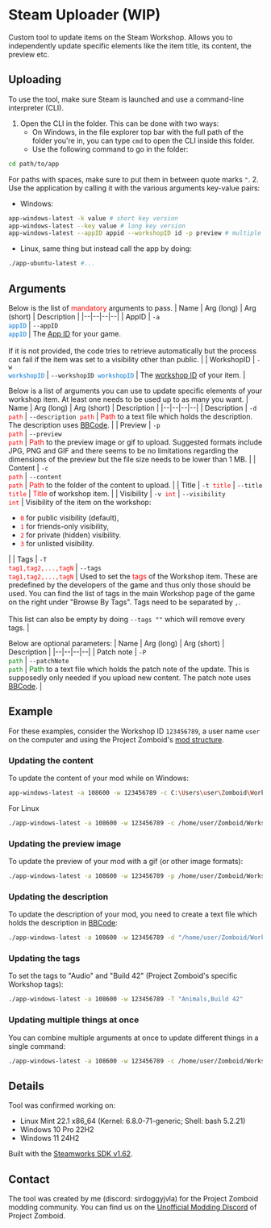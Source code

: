 # Steam Uploader (WIP)
Custom tool to update items on the Steam Workshop. Allows you to independently update specific elements like the item title, its content, the preview etc.

## Uploading
To use the tool, make sure Steam is launched and use a command-line interpreter (CLI).
1. Open the CLI in the folder. This can be done with two ways:
    - On Windows, in the file explorer top bar with the full path of the folder you're in, you can type `cmd` to open the CLI inside this folder.
    - Use the following command to go in the folder:
```bash
cd path/to/app
```
For paths with spaces, make sure to put them in between quote marks `"`.
2. Use the application by calling it with the various arguments key-value pairs:
- Windows:
```bash
app-windows-latest -k value # short key version
app-windows-latest --key value # long key version
app-windows-latest --appID appid --workshopID id -p preview # multiple keys
```
- Linux, same thing but instead call the app by doing:
```bash
./app-ubuntu-latest #...
```

## Arguments
Below is the list of <span style="color: red">mandatory</span> arguments to pass.
| Name | Arg (long) | Arg (short) | Description |
|--|--|--|--|
| AppID | <code>-a <span style="color:#0074D9">appID</span></code> | <code>--appID <span style="color:#0074D9">appID</span></code> | The [App ID](https://pzwiki.net/wiki/App_ID) for your game. <BR><BR> If it is not provided, the code tries to retrieve automatically but the process can fail if the item was set to a visibility other than public. |
| WorkshopID | <code>-w <span style="color:#0074D9">workshopID</span></code> | <code>--workshopID <span style="color:#0074D9">workshopID</span></code> | The [workshop ID](https://pzwiki.net/wiki/Workshop_ID) of your item. |

Below is a list of arguments you can use to update specific elements of your workshop item. At least one needs to be used up to as many you want.
| Name | Arg (long) | Arg (short) | Description |
|--|--|--|--|
| Description | <code>-d <span style="color:red">path</span></code> | <code>--description <span style="color:red">path</span></code> | <span style="color:red">Path</span> to a text file which holds the description. The description uses [BBCode](https://pzwiki.net/wiki/BBCode). |
| Preview | <code>-p <span style="color:red">path</span></code> | <code>--preview <span style="color:red">path</span></code> | <span style="color:red">Path</span> to the preview image or gif to upload. Suggested formats include JPG, PNG and GIF and there seems to be no limitations regarding the dimensions of the preview but the file size needs to be lower than 1 MB. |
| Content | <code>-c <span style="color:red">path</span></code> | <code>--content <span style="color:red">path</span></code> | <span style="color:red">Path</span> to the folder of the content to upload. |
| Title | <code>-t <span style="color:red">title</span></code> | <code>--title <span style="color:red">title</span></code> | <span style="color:red">Title</span> of workshop item. |
| Visibility | <code>-v <span style="color:red">int</span></code> | <code>--visibility <span style="color:red">int</span></code> | Visibility of the item on the workshop: <ul> <li><code><span style="color:red">0</span></code> for public visibility (default),</li> <li><code><span style="color:red">1</span></code> for friends-only visibility,</li> <li><code><span style="color:red">2</span></code> for private (hidden) visibility.</li> <li><code><span style="color:red">3</span></code> for unlisted visibility.</li> </ul> |
| Tags | <code>-T <span style="color:red">tag1,tag2,...,tagN</span></code> | <code>--tags <span style="color:red">tag1,tag2,...,tagN</span></code> | Used to set the <span style="color:red">tags</span> of the Workshop item. These are predefined by the developers of the game and thus only those should be used. You can find the list of tags in the main Workshop page of the game on the right under "Browse By Tags". Tags need to be separated by `,`. <BR><BR> This list can also be empty by doing `--tags ""` which will remove every tags. |

Below are optional parameters:
| Name | Arg (long) | Arg (short) | Description |
|--|--|--|--|
| Patch note | <code>-P <span style="color:green">path</span></code> | <code>--patchNote <span style="color:green">path</span></code> | <span style="color:green">Path</span> to a text file which holds the patch note of the update. This is supposedly only needed if you upload new content. The patch note uses [BBCode](https://pzwiki.net/wiki/BBCode). |

## Example
For these examples, consider the Workshop ID `123456789`, a user name `user` on the computer and using the Project Zomboid's [mod structure](https://pzwiki.net/wiki/Mod_structure).

### Updating the content
To update the content of your mod while on Windows:
```bash
app-windows-latest -a 108600 -w 123456789 -c C:\Users\user\Zomboid\Workshop\ExampleMod\Contents
```
For Linux
```bash
./app-windows-latest -a 108600 -w 123456789 -c /home/user/Zomboid/Workshop/ExampleMod/Contents
```

### Updating the preview image
To update the preview of your mod with a gif (or other image formats):
```bash
./app-windows-latest -a 108600 -w 123456789 -p /home/user/Zomboid/Workshop/ExampleMod/preview.gif
```

### Updating the description
To update the description of your mod, you need to create a text file which holds the description in [BBCode](https://pzwiki.net/wiki/BBCode):
```bash
./app-windows-latest -a 108600 -w 123456789 -d "/home/user/Zomboid/Workshop/Path with space for example/description.txt"
```

### Updating the tags
To set the tags to "Audio" and "Build 42" (Project Zomboid's specific Workshop tags):
```bash
./app-windows-latest -a 108600 -w 123456789 -T "Animals,Build 42"
```

### Updating multiple things at once
You can combine multiple arguments at once to update different things in a single command:
```bash
./app-windows-latest -a 108600 -w 123456789 -c /home/user/Zomboid/Workshop/ExampleMod/Contents -p /home/user/Zomboid/Workshop/ExampleMod/preview.gif -T "Animals,Build 42"
```

## Details
Tool was confirmed working on:
- Linux Mint 22.1 x86_64 (Kernel: 6.8.0-71-generic; Shell: bash 5.2.21)
- Windows 10 Pro 22H2
- Windows 11 24H2

Built with the [Steamworks SDK v1.62](https://partner.steamgames.com/doc/sdk).

## Contact
The tool was created by me (discord: sirdoggyjvla) for the Project Zomboid modding community. You can find us on the [Unofficial Modding Discord](https://pzwiki.net/wiki/Unofficial_Modding_Discord) of Project Zomboid.